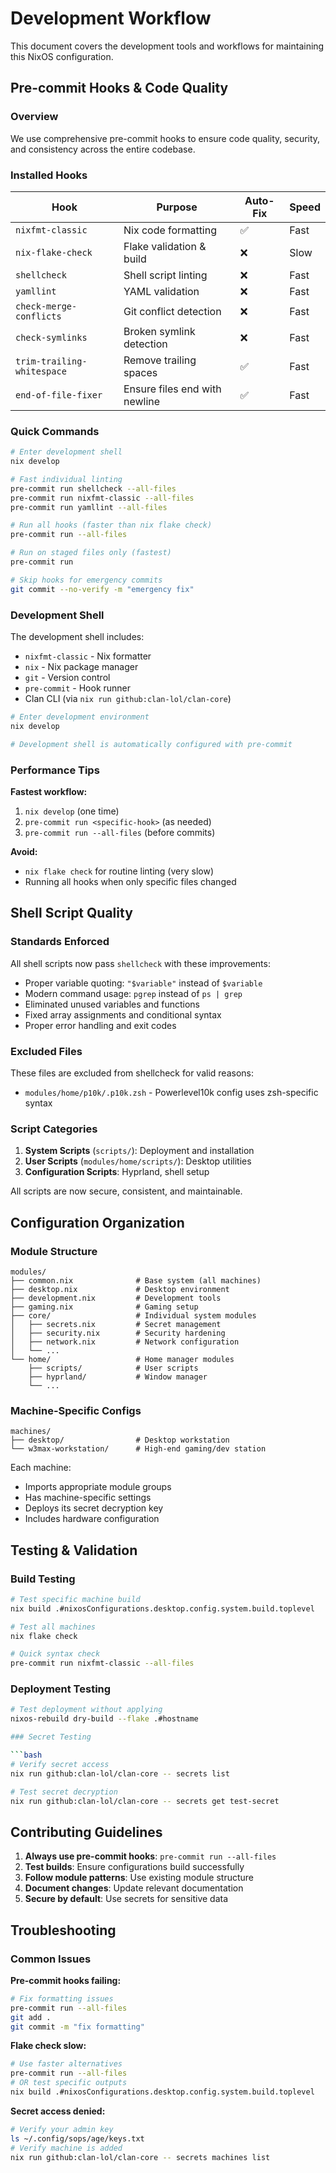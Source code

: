 # Development Workflow

This document covers the development tools and workflows for maintaining this
NixOS configuration.

## Pre-commit Hooks & Code Quality

### Overview

We use comprehensive pre-commit hooks to ensure code quality, security, and
consistency across the entire codebase.

### Installed Hooks

| Hook                       | Purpose                       | Auto-Fix | Speed |
| -------------------------- | ----------------------------- | -------- | ----- |
| `nixfmt-classic`           | Nix code formatting           | ✅       | Fast  |
| `nix-flake-check`          | Flake validation & build      | ❌       | Slow  |
| `shellcheck`               | Shell script linting          | ❌       | Fast  |
| `yamllint`                 | YAML validation               | ❌       | Fast  |
| `check-merge-conflicts`    | Git conflict detection        | ❌       | Fast  |
| `check-symlinks`           | Broken symlink detection      | ❌       | Fast  |
| `trim-trailing-whitespace` | Remove trailing spaces        | ✅       | Fast  |
| `end-of-file-fixer`        | Ensure files end with newline | ✅       | Fast  |

### Quick Commands

```bash
# Enter development shell
nix develop

# Fast individual linting
pre-commit run shellcheck --all-files
pre-commit run nixfmt-classic --all-files
pre-commit run yamllint --all-files

# Run all hooks (faster than nix flake check)
pre-commit run --all-files

# Run on staged files only (fastest)
pre-commit run

# Skip hooks for emergency commits
git commit --no-verify -m "emergency fix"
```

### Development Shell

The development shell includes:

- `nixfmt-classic` - Nix formatter
- `nix` - Nix package manager
- `git` - Version control
- `pre-commit` - Hook runner
- Clan CLI (via `nix run github:clan-lol/clan-core`)

```bash
# Enter development environment
nix develop

# Development shell is automatically configured with pre-commit
```

### Performance Tips

**Fastest workflow:**

1. `nix develop` (one time)
2. `pre-commit run <specific-hook>` (as needed)
3. `pre-commit run --all-files` (before commits)

**Avoid:**

- `nix flake check` for routine linting (very slow)
- Running all hooks when only specific files changed

## Shell Script Quality

### Standards Enforced

All shell scripts now pass `shellcheck` with these improvements:

- Proper variable quoting: `"$variable"` instead of `$variable`
- Modern command usage: `pgrep` instead of `ps | grep`
- Eliminated unused variables and functions
- Fixed array assignments and conditional syntax
- Proper error handling and exit codes

### Excluded Files

These files are excluded from shellcheck for valid reasons:

- `modules/home/p10k/.p10k.zsh` - Powerlevel10k config uses zsh-specific syntax

### Script Categories

1. **System Scripts** (`scripts/`): Deployment and installation
2. **User Scripts** (`modules/home/scripts/`): Desktop utilities
3. **Configuration Scripts**: Hyprland, shell setup

All scripts are now secure, consistent, and maintainable.

## Configuration Organization

### Module Structure

```
modules/
├── common.nix              # Base system (all machines)
├── desktop.nix             # Desktop environment
├── development.nix         # Development tools
├── gaming.nix              # Gaming setup
├── core/                   # Individual system modules
│   ├── secrets.nix         # Secret management
│   ├── security.nix        # Security hardening
│   ├── network.nix         # Network configuration
│   └── ...
└── home/                   # Home manager modules
    ├── scripts/            # User scripts
    ├── hyprland/           # Window manager
    └── ...
```

### Machine-Specific Configs

```
machines/
├── desktop/                # Desktop workstation
└── w3max-workstation/      # High-end gaming/dev station
```

Each machine:

- Imports appropriate module groups
- Has machine-specific settings
- Deploys its secret decryption key
- Includes hardware configuration

## Testing & Validation

### Build Testing

```bash
# Test specific machine build
nix build .#nixosConfigurations.desktop.config.system.build.toplevel

# Test all machines
nix flake check

# Quick syntax check
pre-commit run nixfmt-classic --all-files
```

### Deployment Testing

````bash
# Test deployment without applying
nixos-rebuild dry-build --flake .#hostname

### Secret Testing

```bash
# Verify secret access
nix run github:clan-lol/clan-core -- secrets list

# Test secret decryption
nix run github:clan-lol/clan-core -- secrets get test-secret
````

## Contributing Guidelines

1. **Always use pre-commit hooks**: `pre-commit run --all-files`
2. **Test builds**: Ensure configurations build successfully
3. **Follow module patterns**: Use existing module structure
4. **Document changes**: Update relevant documentation
5. **Secure by default**: Use secrets for sensitive data

## Troubleshooting

### Common Issues

**Pre-commit hooks failing:**

```bash
# Fix formatting issues
pre-commit run --all-files
git add .
git commit -m "fix formatting"
```

**Flake check slow:**

```bash
# Use faster alternatives
pre-commit run --all-files
# OR test specific outputs
nix build .#nixosConfigurations.desktop.config.system.build.toplevel
```

**Secret access denied:**

```bash
# Verify your admin key
ls ~/.config/sops/age/keys.txt
# Verify machine is added
nix run github:clan-lol/clan-core -- secrets machines list
```
